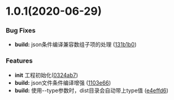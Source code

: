<a name="1.0.1"></a>
#  1.0.1(2020-06-29)


### Bug Fixes

* **build:** json条件编译兼容数组子项的处理 ([131b1b0](http://github.com/wecteam/dm/commit/131b1b0))


### Features

* **init** 工程初始化([0324ab7](http://github.com/wecteam/dm/commit/0324ab7))
* **build:** json文件条件编译增强 ([1103e66](http://github.com/wecteam/dm/commit/1103e66))
* **build:** 使用--type参数时，dist目录会自动带上type值 ([e4effd6](http://github.com/wecteam/dm/commit/e4effd6))





